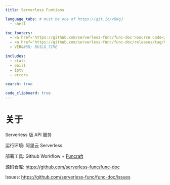 ```yaml
---
title: Serverless Funtions

language_tabs: # must be one of https://git.io/vQNgJ
  - shell

toc_footers:
  - <a href='https://github.com/serverless-func/func-doc'>Source Code</a>
  - <a href='https://github.com/serverless-func/func-doc/releases/tag/VERSION'>VER&#58; VERSION</a>
  - VER&#58; BUILD_TIME

includes:
  - stats
  - ebill
  - iptv
  - errors

search: true

code_clipboard: true
---
```


# 关于

Serverless 版 API 服务

运行环境: 阿里云 Serverless

部署工具: Github Workflow + [Funcraft](https://github.com/alibaba/funcraft)

源码仓库: https://github.com/serverless-func/func-doc

Issues: https://github.com/serverless-func/func-doc/issues
